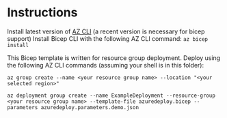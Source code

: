# Instructions
Install latest version of [AZ CLI](https://docs.microsoft.com/en-us/cli/azure/install-azure-cli) (a recent version is necessary for bicep support)
Install Bicep CLI with the following AZ CLI command: ``az bicep install`` 

This Bicep template is written for resource group deployment. Deploy using the following AZ CLI commands (assuming your shell is in this folder):

``az group create --name <your resource group name> --location "<your selected region>"``

``az deployment group create --name ExampleDeployment --resource-group <your resource group name> --template-file azuredeploy.bicep --parameters azuredeploy.parameters.demo.json``
